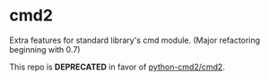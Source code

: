 cmd2
====

Extra features for standard library's cmd module.  (Major refactoring beginning with 0.7)

This repo is **DEPRECATED** in favor of [python-cmd2/cmd2](https://github.com/python-cmd2/cmd2).
